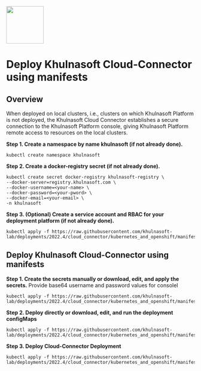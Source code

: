 <img src="https://avatars3.githubusercontent.com/u/139280766?s=200&v=4" height="100" width="100" />

# Deploy Khulnasoft Cloud-Connector using manifests

## Overview
When deployed on local clusters, i.e., clusters on which Khulnasoft Platform is not deployed, the Khulnasoft Cloud
Connector establishes a secure connection to the Khulnasoft Platform console, giving Khulnasoft Platform remote
access to resources on the local clusters.

**Step 1. Create a namespace by name khulnasoft (if not already done).**

   ```SHELL
   kubectl create namespace khulnasoft
   ```

**Step 2. Create a docker-registry secret (if not already done).**

   ```SHELL
   kubectl create secret docker-registry khulnasoft-registry \
--docker-server=registry.khulnasoft.com \
--docker-username=<your-name> \
--docker-password=<your-pword> \
--docker-email=<your-email> \
-n khulnasoft
   ```
 
**Step 3. (Optional) Create a service account and RBAC for your deployment platform (if not already done).**

   ```SHELL
   kubectl apply -f https://raw.githubusercontent.com/khulnasoft-lab/deployments/2022.4/cloud_connector/kubernetes_and_openshift/manifests/001_cloud_connector_khulnasoft_sa.yaml
   ```   

## Deploy Khulnasoft Cloud-Connector using manifests
   
**Step 1. Create the secrets manually or download, edit, and apply the secrets.** Provide base64 username and password values for consoleI

   ```SHELL
   kubectl apply -f https://raw.githubusercontent.com/khulnasoft-lab/deployments/2022.4/cloud_connector/kubernetes_and_openshift/manifests/002_cloud_connector_secrets.yaml
   ```

**Step 2. Deploy directly or download, edit, and run the deployment configMaps**

   ```SHELL
   kubectl apply -f https://raw.githubusercontent.com/khulnasoft-lab/deployments/2022.4/cloud_connector/kubernetes_and_openshift/manifests/003_cloud_connector_configmap.yaml
   ```

**Step 3. Deploy Cloud-Connector Deployment** 

   ```SHELL
   kubectl apply -f https://raw.githubusercontent.com/khulnasoft-lab/deployments/2022.4/cloud_connector/kubernetes_and_openshift/manifests/004_cloud_connector_deployment.yaml
   ```

